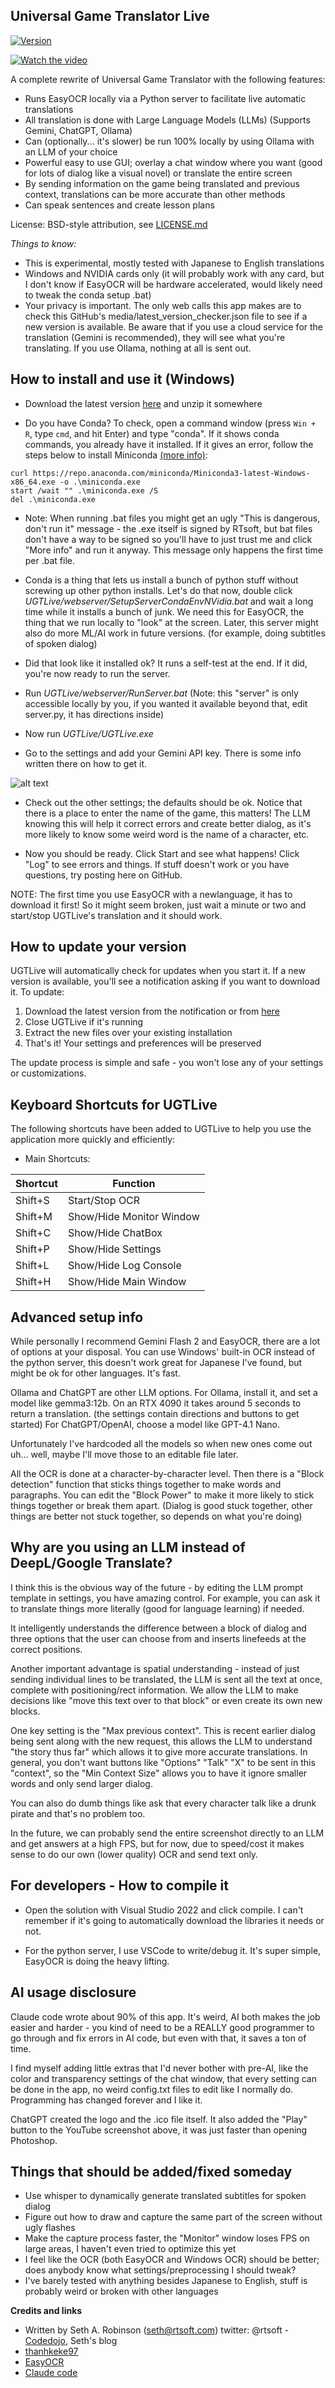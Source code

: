 ## Universal Game Translator Live

[![Version](https://img.shields.io/badge/version-0.23-blue.svg)](https://www.rtsoft.com/files/UniversalGameTranslatorLive_Windows.zip)

[![Watch the video](media/5e565177-6ead-48b1-86c0-7dbdebe1f554.png)](https://www.youtube.com/watch?v=PFrWheMeT5k)

A complete rewrite of Universal Game Translator with the following features:

* Runs EasyOCR locally via a Python server to facilitate live automatic translations
* All translation is done with Large Language Models (LLMs) (Supports Gemini, ChatGPT, Ollama)
* Can (optionally... it's slower) be run 100% locally by using Ollama with an LLM of your choice
* Powerful easy to use GUI; overlay a chat window where you want (good for lots of dialog like a visual novel) or translate the entire screen
* By sending information on the game being translated and previous context, translations can be more accurate than other methods
* Can speak sentences and create lesson plans

License:  BSD-style attribution, see [LICENSE.md](LICENSE.md)

*Things to know:*

 * This is experimental, mostly tested with Japanese to English translations
 * Windows and NVIDIA cards only (it will probably work with any card, but I don't know if EasyOCR will be hardware accelerated, would likely need to tweak the conda setup .bat)
 * Your privacy is important. The only web calls this app makes are to check this GitHub's media/latest_version_checker.json file to see if a new version is available. Be aware that if you use a cloud service for the translation (Gemini is recommended), they will see what you're translating. If you use Ollama, nothing at all is sent out.
 
## How to install and use it (Windows) ##

* Download the latest version [here](https://www.rtsoft.com/files/UniversalGameTranslatorLive_Windows.zip) and unzip it somewhere

* Do you have Conda?  To check, open a command window (press `Win + R`, type `cmd`, and hit Enter) and type "conda". If it shows conda commands, you already have it installed. If it gives an error, follow the steps below to install Miniconda [(more info)](https://www.anaconda.com/docs/getting-started/miniconda/install#quickstart-install-instructions):
```
curl https://repo.anaconda.com/miniconda/Miniconda3-latest-Windows-x86_64.exe -o .\miniconda.exe
start /wait "" .\miniconda.exe /S
del .\miniconda.exe
```

* Note:  When running .bat files you might get an ugly "This is dangerous, don't run it" message - the .exe itself is signed by RTsoft, but bat files don't have a way to be signed so you'll have to just trust me and click "More info" and run it anyway.  This message only happens the first time per .bat file.

* Conda is a thing that lets us install a bunch of python stuff without screwing up other python installs.  Let's do that now, double click *UGTLive/webserver/SetupServerCondaEnvNVidia.bat* and wait a long time while it installs a bunch of junk.  We need this for EasyOCR, the thing that we run locally to "look" at the screen.  Later, this server might also do more ML/AI work in future versions. (for example, doing subtitles of spoken dialog)

* Did that look like it installed ok?  It runs a self-test at the end.  If it did, you're now ready to run the server.

* Run *UGTLive/webserver/RunServer.bat* (Note: this "server" is only accessible locally by you, if you wanted it available beyond that, edit server.py, it has directions inside)

* Now run *UGTLive/UGTLive.exe*

* Go to the settings and add your Gemini API key.  There is some info written there on how to get it.

![alt text](media/settings_gemini.png)

* Check out the other settings; the defaults should be ok.  Notice that there is a place to enter the name of the game, this matters!  The LLM knowing this will help it correct errors and create better dialog, as it's more likely to know some weird word is the name of a character, etc.

* Now you should be ready.  Click Start and see what happens!  Click "Log" to see errors and things.  If stuff doesn't work or you have questions, try posting here on GitHub.

NOTE: The first time you use EasyOCR with a newlanguage, it has to download it first!  So it might seem broken, just wait a minute or two and start/stop UGTLive's translation and it should work.

## How to update your version ##

UGTLive will automatically check for updates when you start it. If a new version is available, you'll see a notification asking if you want to download it. To update:

1. Download the latest version from the notification or from [here](https://www.rtsoft.com/files/UniversalGameTranslatorLive_Windows.zip)
2. Close UGTLive if it's running
3. Extract the new files over your existing installation
4. That's it! Your settings and preferences will be preserved

The update process is simple and safe - you won't lose any of your settings or customizations.

## Keyboard Shortcuts for UGTLive

The following shortcuts have been added to UGTLive to help you use the application more quickly and efficiently:

* Main Shortcuts:

| Shortcut  | Function  |
|-----------|-----------|
| Shift+S | Start/Stop OCR |
| Shift+M | Show/Hide Monitor Window |
| Shift+C | Show/Hide ChatBox |
| Shift+P | Show/Hide Settings |
| Shift+L | Show/Hide Log Console |
| Shift+H | Show/Hide Main Window |

## Advanced setup info ##

While personally I recommend Gemini Flash 2 and EasyOCR, there are a lot of options at your disposal.  You can use Windows' built-in OCR instead of the python server, this doesn't work great for Japanese I've found, but might be ok for other languages.  It's fast.

Ollama and ChatGPT are other LLM options. For Ollama, install it, and set a model like gemma3:12b.  On an RTX 4090 it takes around 5 seconds to return a translation.  (the settings contain directions and buttons to get started)  For ChatGPT/OpenAI, choose a model like GPT-4.1 Nano.

Unfortunately I've hardcoded all the models so when new ones come out uh... well, maybe I'll move those to an editable file later.

All the OCR is done at a character-by-character level.  Then there is a "Block detection" function that sticks things together to make words and paragraphs.  You can edit the "Block Power" to make it more likely to stick things together or break them apart.  (Dialog is good stuck together, other things are better not stuck together, so depends on what you're doing)

## Why are you using an LLM instead of DeepL/Google Translate? ##

I think this is the obvious way of the future - by editing the LLM prompt template in settings, you have amazing control.  For example, you can ask it to translate things more literally (good for language learning) if needed. 

It intelligently understands the difference between a block of dialog and three options that the user can choose from and inserts linefeeds at the correct positions.

Another important advantage is spatial understanding - instead of just sending individual lines to be translated, the LLM is sent all the text at once, complete with positioning/rect information.  We allow the LLM to make decisions like "move this text over to that block" or even create its own new blocks.

One key setting is the "Max previous context".  This is recent earlier dialog being sent along with the new request, this allows the LLM to understand "the story thus far" which allows it to give more accurate translations.  In general, you don't want buttons like "Options" "Talk" "X" to be sent in this "context", so the "Min Context Size" allows you to have it ignore smaller words and only send larger dialog.

You can also do dumb things like ask that every character talk like a drunk pirate and that's no problem too.

In the future, we can probably send the entire screenshot directly to an LLM and get answers at a high FPS, but for now, due to speed/cost it makes sense to do our own (lower quality) OCR and send text only.

## For developers - How to compile it ##

* Open the solution with Visual Studio 2022 and click compile.  I can't remember if it's going to automatically download the libraries it needs or not.

* For the python server, I use VSCode to write/debug it.  It's super simple, EasyOCR is doing the heavy lifting. 

## AI usage disclosure ##

Claude code wrote about 90% of this app.  It's weird, AI both makes the job easier and harder - you kind of need to be a REALLY good programmer to go through and fix errors in AI code, but even with that, it saves a ton of time. 

I find myself adding little extras that I'd never bother with pre-AI, like the color and transparency settings of the chat window, that every setting can be done in the app, no weird config.txt files to edit like I normally do.  Programming has changed forever and I like it.

ChatGPT created the logo and the .ico file itself.  It also added the "Play" button to the YouTube screenshot above, it was just faster than opening Photoshop.

## Things that should be added/fixed someday ##

* Use whisper to dynamically generate translated subtitles for spoken dialog
* Figure out how to draw and capture the same part of the screen without ugly flashes
* Make the capture process faster, the "Monitor" window loses FPS on large areas, I haven't even tried to optimize this yet
* I feel like the OCR (both EasyOCR and Windows OCR) should be better; does anybody know what settings/preprocessing I should tweak?
* I've barely tested with anything besides Japanese to English, stuff is probably weird or broken with other languages

**Credits and links**
- Written by Seth A. Robinson (seth@rtsoft.com) twitter: @rtsoft - [Codedojo](https://www.codedojo.com), Seth's blog
- [thanhkeke97](https://github.com/thanhkeke97)
- [EasyOCR](https://github.com/JaidedAI/EasyOCR)
- [Claude code](https://docs.anthropic.com/en/docs/agents-and-tools/claude-code/overview)
